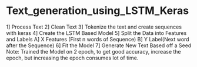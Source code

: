 # Text_generation_using_LSTM_Keras
1] Process Text
2] Clean Text
3] Tokenize the text and create sequences with keras
4] Create the LSTM Based Model
5] Split the Data into Features and Labels 
A] X Features (First n words of Sequence)
B] Y Label(Next word after the Sequence)
6] Fit the Model 
7] Generate New Text Based off a Seed
Note: Trained the Model on 2 epoch, to get good accuracy, increase the epoch, but increasing the epoch consumes lot of time.
